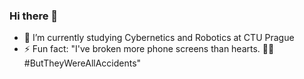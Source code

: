 ### Hi there 👋

- 🌱 I’m currently studying Cybernetics and Robotics at CTU Prague
- ⚡ Fun fact: "I've broken more phone screens than hearts. 📱💔 #ButTheyWereAllAccidents"

